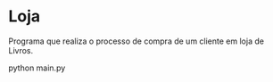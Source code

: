 # Loja

Programa que realiza o processo de compra de um cliente em loja de Livros.


python main.py

